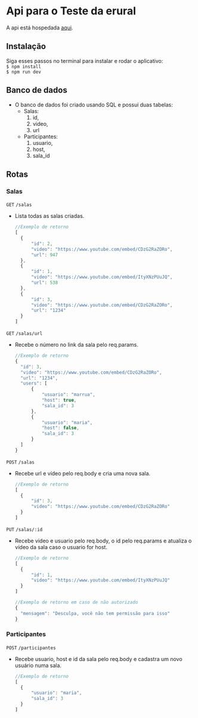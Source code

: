 # Api para o Teste da erural

A api está hospedada [aqui](https://dany-api-erural.herokuapp.com/).

## Instalação
Siga esses passos no terminal para instalar e rodar o aplicativo:<br>
``$ npm install``<br>
``$ npm run dev``

## Banco de dados
- O banco de dados foi criado usando SQL e possui duas tabelas:
  - Salas:
    1. id,
    2. video,
    3. url
  - Participantes:
    1. usuario,
    2. host,
    3. sala_id

## Rotas
### Salas
`GET` `/salas`
- Lista todas as salas criadas. <br>
  ```javascript
  //Exemplo de retorno
  [
	{
		"id": 2,
		"video": "https://www.youtube.com/embed/CDzG2RaZORo",
		"url": 947
	},
	{
		"id": 1,
		"video": "https://www.youtube.com/embed/ItyXNzPUuJQ",
		"url": 538
	},
	{
		"id": 3,
		"video": "https://www.youtube.com/embed/CDzG2RaZORo",
		"url": "1234"
	}
  ]
  ```
`GET` `/salas/url`
- Recebe o número no link da sala pelo req.params. <br>
  ```javascript
  //Exemplo de retorno
  {
	"id": 3,
	"video": "https://www.youtube.com/embed/CDzG2RaZORo",
	"url": "1234",
	"users": [
		{
			"usuario": "marrua",
			"host": true,
			"sala_id": 3
		},
		{
			"usuario": "maria",
			"host": false,
			"sala_id": 3
		}
	]
  }
  ```
`POST` `/salas`
- Recebe url e vídeo pelo req.body e cria uma nova sala. <br>
  ```javascript
  //Exemplo de retorno
  [
	{
		"id": 3,
		"video": "https://www.youtube.com/embed/CDzG2RaZORo"
	}
  ]
  ```
`PUT` `/salas/:id`
- Recebe video e usuario pelo req.body, o id pelo req.params e atualiza o vídeo da sala caso o usuario for host. <br>
  ```javascript
  //Exemplo de retorno
  [
	{
		"id": 1,
		"video": "https://www.youtube.com/embed/ItyXNzPUuJQ"
	}
  ]
  ```

  ```javascript
  //Exemplo de retorno em caso de não autorizado
  {
	"mensagem": "Desculpa, você não tem permissão para isso"
  }
  ```
### Participantes
`POST` `/participantes`
- Recebe usuario, host e id da sala pelo req.body e cadastra um novo usuário numa sala. <br>
  ```javascript
  //Exemplo de retorno
  [
	{
		"usuario": "maria",
		"sala_id": 3
	}
  ]
  ```
